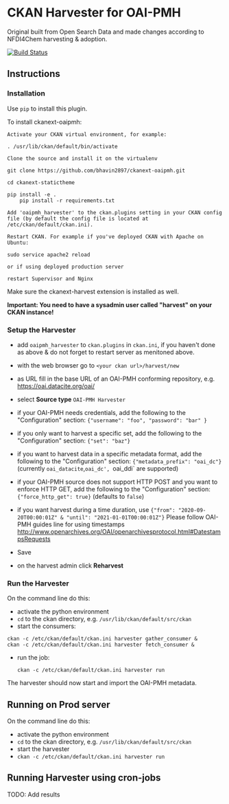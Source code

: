 # CKAN Harvester for OAI-PMH

Original built from Open Search Data and made changes according to NFDI4Chem harvesting & adoption.

[![Build Status](https://travis-ci.org/openresearchdata/ckanext-oaipmh.svg?branch=master)](https://travis-ci.org/openresearchdata/ckanext-oaipmh)

## Instructions

### Installation

Use `pip` to install this plugin. 

To install ckanext-oaipmh:

    Activate your CKAN virtual environment, for example:

    . /usr/lib/ckan/default/bin/activate

    Clone the source and install it on the virtualenv

    git clone https://github.com/bhavin2897/ckanext-oaipmh.git 
    
    cd ckanext-statictheme 
    
    pip install -e . 
        pip install -r requirements.txt

    Add 'oaipmh_harvester' to the ckan.plugins setting in your CKAN config file (by default the config file is located at /etc/ckan/default/ckan.ini).

    Restart CKAN. For example if you've deployed CKAN with Apache on Ubuntu:

    sudo service apache2 reload

    or if using deployed production server

    restart Supervisor and Nginx


Make sure the ckanext-harvest extension is installed as well.

**Important: You need to have a sysadmin user called "harvest" on your CKAN instance!**

### Setup the Harvester

- add `oaipmh_harvester` to `ckan.plugins` in `ckan.ini`, if you haven't done as above & do not forget to restart server as menitoned above. 
- with the web browser go to `<your ckan url>/harvest/new`
- as URL fill in the base URL of an OAI-PMH conforming repository, e.g. https://oai.datacite.org/oai/

- select **Source type** `OAI-PMH Harvester`
- if your OAI-PMH needs credentials, add the following to the "Configuration" section: `{"username": "foo", "password": "bar" } `
- if you only want to harvest a specific set, add the following to the "Configuration" section: `{"set": "baz"} `
- if you want to harvest data in a specific metadata format, add the following to the "Configuration" section: `{"metadata_prefix": "oai_dc"}` (currently `oai_datacite`,`oai_dc', `oai_ddi` are supported)
- if your OAI-PMH source does not support HTTP POST and you want to enforce HTTP GET, add the following to the "Configuration" section: `{"force_http_get": true}`  (defaults to `false`)
- if you want harvest during a time duration, use 
        `{"from": "2020-09-20T00:00:01Z" & "until": "2021-01-01T00:00:01Z"}`
  Please follow OAI-PMH guides line for using timestamps http://www.openarchives.org/OAI/openarchivesprotocol.html#DatestampsRequests
- Save
- on the harvest admin click **Reharvest**

### Run the Harvester

On the command line do this:

- activate the python environment
- `cd` to the ckan directory, e.g. `/usr/lib/ckan/default/src/ckan`
- start the consumers:

```
ckan -c /etc/ckan/default/ckan.ini harvester gather_consumer &
ckan -c /etc/ckan/default/ckan.ini harvester fetch_consumer &
```

- run the job:

    `ckan -c /etc/ckan/default/ckan.ini harvester run`

The harvester should now start and import the OAI-PMH metadata.

## Running on Prod server

On the command line do this:

- activate the python environment
- `cd` to the ckan directory, e.g. `/usr/lib/ckan/default/src/ckan`
- start the harvester
-
    `ckan -c /etc/ckan/default/ckan.ini harvester run`
    
## Running Harvester using cron-jobs
TODO: Add results
